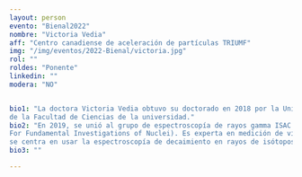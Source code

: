 ```yaml
---
layout: person
evento: "Bienal2022"
nombre: "Victoria Vedia"
aff: "Centro canadiense de aceleración de partículas TRIUMF"
img: "/img/eventos/2022-Bienal/victoria.jpg"
rol: ""
roldes: "Ponente"
linkedin: ""
modera: "NO"


bio1: "La doctora Victoria Vedia obtuvo su doctorado en 2018 por la Universidad Complutense de Madrid (UCM), y su tesis fue reconocida con la Distinción Extraordinaria
de la Facultad de Ciencias de la universidad."
bio2: "En 2019, se unió al grupo de espectroscopía de rayos gamma ISAC en TRIUMF para realizar un posdoctorado en el espectrómetro GRIFFIN (Gamma-Ray Infrastructure
For Fundamental Investigations of Nuclei). Es experta en medición de vidas medias de los estados nucleares excitados usando centelleadores inorgánicos. Su investigación
se centra en usar la espectroscopía de decaimiento en rayos de isótopos raros con el interferómetro GRIFFIN para estudiar la estructura de núcleos exóticos." 
bio3: ""

---
```

